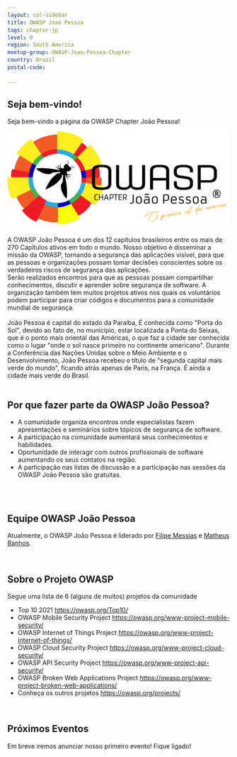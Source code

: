 ```yaml
---
layout: col-sidebar
title: OWASP Joao Pessoa
tags: chapter-jp
level: 0
region: South America
meetup-group: OWASP-Joao-Pessoa-Chapter
country: Brazil
postal-code: 

---
```


## Seja bem-vindo!
Seja bem-vindo a página da OWASP Chapter João Pessoa! 
<br>
<center>
<img src="assets/images/600px-Logo_owasp_jp.png">
</center>
<br>
A OWASP João Pessoa é um dos 12 capítulos brasileiros entre os mais de 270 Capítulos ativos em todo o mundo. Nosso objetivo é disseminar a missão da OWASP, tornando a segurança das aplicações visível, para que as pessoas e organizações possam tomar decisões conscientes sobre os verdadeiros riscos de segurança das aplicações.<br>
Serão realizados encontros para que as pessoas possam compartilhar conhecimentos, discutir e aprender sobre segurança de software. A organização também tem muitos projetos ativos nos quais os voluntários podem participar para criar códigos e documentos para a comunidade mundial de segurança.<br>
<br>
João Pessoa é capital do estado da Paraíba, É conhecida como "Porta do Sol", devido ao fato de, no município, estar localizada a Ponta do Seixas, que é o ponto mais oriental das Américas, o que faz a cidade ser conhecida como o lugar "onde o sol nasce primeiro no continente americano". Durante a Conferência das Nações Unidas sobre o Meio Ambiente e o Desenvolvimento, João Pessoa recebeu o título de "segunda capital mais verde do mundo", ficando atrás apenas de Paris, na França. É ainda a cidade mais verde do Brasil.<br>
<br>

## Por que fazer parte da OWASP João Pessoa?
<ul>
<li>A comunidade organiza encontros onde especialistas fazem apresentações e seminários sobre tópicos de segurança de software.</li>
<li>A participação na comunidade aumentará seus conhecimentos e habilidades.</li>
<li>Oportunidade de interagir com outros profissionais de software aumentando os seus contatos na região.</li>
<li>A participação nas listas de discussão e a participação nas sessões da OWASP João Pessoa são gratuitas.</li>
</ul>
<br>
<br>

## Equipe OWASP João Pessoa

Atualmente, o OWASP João Pessoa é liderado por [Filipe Messias](https://www.linkedin.com/in/fmessias/) e [Matheus Banhos](https://www.linkedin.com/in/matheusbanhos/).

<br>

## Sobre o Projeto OWASP

Segue uma lista de 6 (alguns de muitos) projetos da comunidade

  - Top 10 2021 <https://owasp.org/Top10/>
  - OWASP Mobile Security Project
    <https://owasp.org/www-project-mobile-security/>
  - OWASP Internet of Things Project
    <https://owasp.org/www-project-internet-of-things/>
  - OWASP Cloud Security Project
    <https://owasp.org/www-project-cloud-security/>
  - OWASP API Security Project
    <https://owasp.org/www-project-api-security/>
  - OWASP Broken Web Applications Project
    <https://owasp.org/www-project-broken-web-applications/>
  - Conheça os outros projetos
    <https://owasp.org/projects/>

<br>

Próximos Eventos <!-- You should keep this section as it will populate your meetup events -->
---------------------
Em breve iremos anunciar nosso primeiro evento! Fique ligado!

<!-- {% include chapter_events.html group=page.meetup-group %} -->

<!-- You should delete this comment

Standard Chapter Page Template
This is an example of a Project or Chapter page.
Please change these items to indicate the actual information you wish to present. In addition to this information, the 'front-matter' above the text should be modified to reflect your actual information.  An explanation of each of the front-matter items is below:

{front matter for this file}

```
- layout: This is the layout used by project and chapter pages.  You should leave this value as col-sidebar
- title: This is the title of your project or chapter page, usually the name.  For example, OWASP Zed Attack Proxy or OWASP Baltimore
- tags: This is a space-delimited list of tags you associate with your project or chapter.  If you are using tabs, at least one of these tags should be unique in order to be used in the tabs files (an example tab is included in this repo) 
- region: This is the region you are in according to our data
```

{copy for this file (index.md)}
Replace the text above the commented area with your information in the format below:
```
## Welcome
Include some information here about your chapter

## Participation
The Open Web Application Security Project (OWASP) is a nonprofit foundation that works to improve the security of software. All of our projects ,tools, documents, forums, and chapters are free and open to anyone interested in improving application security. 

Chapters are led by local leaders in accordance with the [Chapter Leader Handbook](/www-policy/rules-of-procedure/chapter-handbook). Financial contributions should only be made online using the authorized online donation button. To be a SPEAKER at ANY OWASP Chapter in the world simply review the [speaker agreement](/www-policy/speaker-agreement) and then contact the local chapter leader with details of what OWASP Project, independent research, or related software security topic you would like to present.

Everyone is welcome and encouraged to participate in our [Projects](/projects), [Local Chapters](/chapters), [Events](/events), [Online Groups](https://groups.google.com/a/owasp.com/){:target='_blank'}, and [Community Slack Channel](https://owasp.slack.com/){:target='_blank'}. We especially encourage diversity in all our initiatives. OWASP is a fantastic place to learn about application security, to network, and even to build your reputation as an expert. We also encourage you to be [become a member](/membership) or consider a [donation](/donate) to support our ongoing work.

## Próximos Eventos
---------------------
{% include chapter_events.html group=page.meetup-group %}
